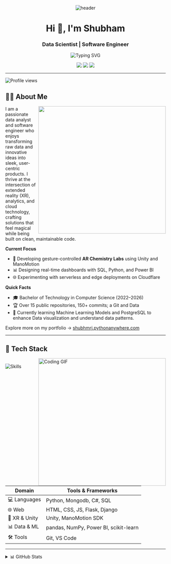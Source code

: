 <p align="center">
  <img src="https://capsule-render.vercel.app/api?type=waving&color=F9A7B0&height=200&section=header&text=Welcome%20to%20My%20World!&fontSize=40&animation=fadeIn" alt="header" />
</p>

<h1 align="center">Hi 👋, I'm Shubham</h1>
<h3 align="center"> Data Scientist | Software Engineer</h3>

<p align="center">
  <img src="https://readme-typing-svg.demolab.com/?font=Fira+Code&size=24&duration=4000&pause=500&color=F9A7B0&center=true&vCenter=true&width=600&lines=Turning+Data+into+Insights;Building+Immersive+XR+Experiences;Loving+Open+Source" alt="Typing SVG" />
</p>


<p align="center">
  <a href="https://shubhmrj.pythonanywhere.com" target="_blank"><img src="https://img.shields.io/badge/Portfolio-%2300b894?style=for-the-badge&logo=Google-Chrome&logoColor=white"/></a>
  <a href="mailto:shubhmrj@gmail.com"><img src="https://img.shields.io/badge/Gmail-%23EA4335?style=for-the-badge&logo=gmail&logoColor=white"/></a>
  <a href="https://linkedin.com/in/shubhmrj" target="_blank"><img src="https://img.shields.io/badge/LinkedIn-%230077B5?style=for-the-badge&logo=linkedin&logoColor=white"/></a>
</p>

---

<p align="left">
  <img src="https://komarev.com/ghpvc/?username=shubhmrj&style=flat-square&color=F9A7B0" alt="Profile views" />
</p>

## 👨‍💻 About Me
<img align="right" src="https://media.giphy.com/media/u2pmTWUi0MXjyrMaVj/giphy.gif" width="400" />


I am a passionate data analyst and software engineer who enjoys transforming raw data and innovative ideas into sleek, user-centric products. I thrive at the intersection of extended reality (XR), analytics, and cloud technology, crafting solutions that feel magical while being built on clean, maintainable code.

**Current Focus**
- 🧪 Developing gesture-controlled **AR Chemistry Labs** using Unity and ManoMotion
- 📊 Designing real-time dashboards with SQL, Python, and Power BI
- 🌐 Experimenting with serverless and edge deployments on Cloudflare

**Quick Facts**
- 🎓 Bachelor of Technology in Computer Science (2022–2026)
- 🏆 Over 15 public repositories, 150+ commits; a Git and Data
- 🌱 Currently learning Machine Learning Models and PostgreSQL to enhance Data visualization and understand data patterns.

Explore more on my portfolio → [shubhmrj.pythonanywhere.com](https://shubhmrj.pythonanywhere.com)

---

## 💼 Tech Stack


  <img align="right" src="https://media.giphy.com/media/qgQUggAC3Pfv687qPC/giphy.gif" width="400" alt="Coding GIF" />
  &nbsp;
<div align="left">
  <img src="https://skillicons.dev/icons?i=python,mongodb,powebi,mongodb,postgresql,augmentedreality,graphql&theme=light" alt="Skills" style="vertical-align:middle;"/>
</div>

| Domain         | Tools & Frameworks |
|----------------|--------------------|
| 💻 Languages   | Python, Mongodb, C#, SQL |
| 🌐 Web         | HTML, CSS, JS, Flask, Django |
| 🧪 XR & Unity  | Unity, ManoMotion SDK |
| 📊 Data & ML   | pandas, NumPy, Power BI, scikit-learn |
| 🛠 Tools       | Git,  VS Code |

---

<details>
<summary>📊 GitHub Stats</summary>







<details>
<summary>📈 Activity Graph</summary>

<p align="center">
  <img src="https://github-readme-activity-graph.vercel.app/graph?username=shubhmrj&theme=calm&hide_border=true" />
</p>
</details>

<details>
<summary>🏆 Trophies</summary>

<p align="center">
  <img src="https://github-profile-trophy.vercel.app/?username=shubhmrj&theme=flat&row=1&column=7&no-bg=true&margin-w=10" />
</p>
</details>

---

## 🎧 Currently Vibing

<p align="center">
  <!-- Replace YOUR_SPOTIFY_UID -->
  <img src="https://spotify-github-profile.vercel.app/api/view?uid=YOUR_SPOTIFY_UID&cover_image=true&theme=novatorem&show_offline=true&background_color=121212&bar_color_cover=true" />
</p>

## 🏆 LeetCode Stats

<p align="center">
  <img src="https://leetcard.jacoblin.cool/shubhmrj?theme=light" />
</p>

## 🤣 Dev Joke

<p align="center">
  <img src="https://readme-jokes.vercel.app/api?theme=rose&hideBorder" alt="Joke" />
</p>

<p align="center"><img src="https://ghchart.rshah.org/F9A7B0/shubhmrj" alt="GitHub chart" /></p>

---

## 🔥 Highlighted Repositories

### 🧪 AR Chemistry Lab  
Gesture-based chemistry experiments using Unity & ManoMotion SDK  
[🔗 GitHub Repo](https://github.com/shubhmrj/AR-Chem-Lab)

<img src="https://github.com/shubhmrj/AR-Chem-Lab/blob/main/demo.gif" width="500"/>

---

### 📊 Data Analytics Projects  
Dashboards and reports using Python, SQL, and Power BI  
[🔗 GitHub Repo](https://github.com/shubhmrj/DataViz)

---

### 🌐 Portfolio Website  
Full-stack responsive dev portfolio  
[🔗 GitHub Repo](https://github.com/shubhmrj/Portfolio) | [🔗 Live Demo](https://shubhmrj.pythonanywhere.com)

---

## 🏅 Certifications

- ✔️ Data Analytics & Visualization – Accenture Forage  
- ✔️ Deep RL for Cloud-Edge – NPTEL  
- ✔️ Git & GitHub – LinkedIn Learning  

---

## 🗓️ Timeline

- 🧪 Ongoing: XR Chemistry app (Unity + ManoMotion)  
- 📊 2024: Analytics dashboards with Power BI  
- 🌐 2025: Portfolio + web deployment  
- 🎓 2022–2026: B.Tech in Computer Science  

---

## 📫 Connect with Me

<p align="center">
  <img src="https://img.shields.io/github/followers/shubhmrj?style=social" />
  <img src="https://img.shields.io/github/stars/shubhmrj?style=social" />
  <img src="https://img.shields.io/github/commit-activity/y/shubhmrj/shubhmrj" />
  <img src="https://img.shields.io/badge/Public%20Repos-25-blue" />
</p>

---

<p align="center">
  <img src="https://raw.githubusercontent.com/andreasbm/readme/master/assets/lines/rainbow.png" width="100%"/>
</p>
